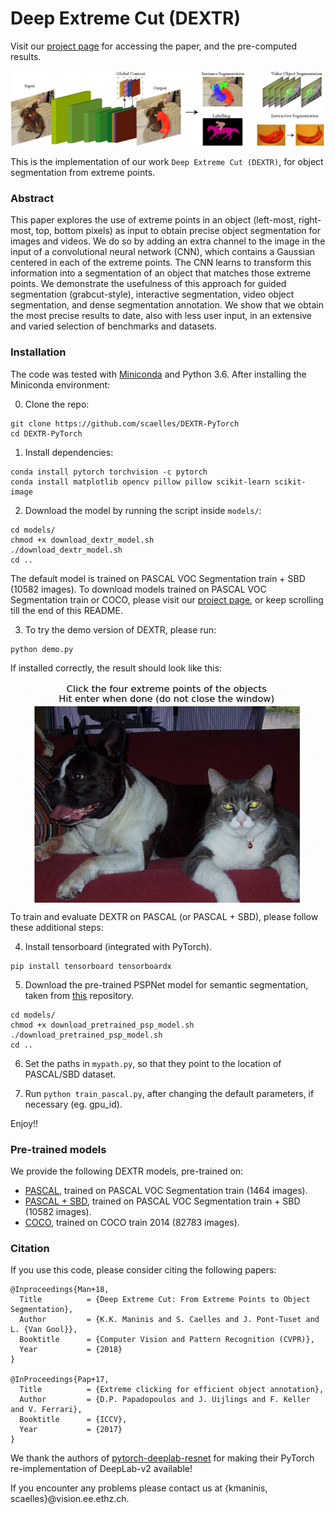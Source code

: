 # Deep Extreme Cut (DEXTR)
Visit our [project page](http://www.vision.ee.ethz.ch/~cvlsegmentation/dextr) for accessing the paper, and the pre-computed results.

![DEXTR](doc/dextr.png)

This is the implementation of our work `Deep Extreme Cut (DEXTR)`, for object segmentation from extreme points.

### Abstract
This paper explores the use of extreme points in an object (left-most, right-most, top, bottom pixels) as input to obtain precise object segmentation for images and videos. We do so by adding an extra channel to the image in the input of a convolutional neural network (CNN), which contains a Gaussian centered in each of the extreme points. The CNN learns to transform this information into a segmentation of an object that matches those extreme points. We demonstrate the usefulness of this approach for guided segmentation (grabcut-style), interactive segmentation, video object segmentation, and dense segmentation annotation. We show that we obtain the most precise results to date, also with less user input, in an extensive and varied selection of benchmarks and datasets.

### Installation
The code was tested with [Miniconda](https://conda.io/miniconda.html) and Python 3.6. After installing the Miniconda environment:


0. Clone the repo:
  ```Shell
  git clone https://github.com/scaelles/DEXTR-PyTorch
  cd DEXTR-PyTorch
  ```
 
1. Install dependencies:
  ```Shell
  conda install pytorch torchvision -c pytorch
  conda install matplotlib opencv pillow pillow scikit-learn scikit-image
  ```
  
2. Download the model by running the script inside ```models/```:
  ```Shell
  cd models/
  chmod +x download_dextr_model.sh
  ./download_dextr_model.sh
  cd ..
  ```
  The default model is trained on PASCAL VOC Segmentation train + SBD (10582 images). To download models trained on PASCAL VOC Segmentation train or COCO, please visit our [project page](http://www.vision.ee.ethz.ch/~cvlsegmentation/dextr/#downloads), or keep scrolling till the end of this README.

3. To try the demo version of DEXTR, please run:
  ```Shell
  python demo.py
  ```
If installed correctly, the result should look like this:
<p align="center"><img src="doc/github_teaser.gif" align="center" width=480 height=auto/></p>

To train and evaluate DEXTR on PASCAL (or PASCAL + SBD), please follow these additional steps:

4. Install tensorboard (integrated with PyTorch). 
  ```Shell
  pip install tensorboard tensorboardx
  ```

5. Download the pre-trained PSPNet model for semantic segmentation, taken from [this](https://github.com/isht7/pytorch-deeplab-resnet) repository.
  ```Shell
  cd models/
  chmod +x download_pretrained_psp_model.sh
  ./download_pretrained_psp_model.sh
  cd ..
  ```
6. Set the paths in ```mypath.py```, so that they point to the location of PASCAL/SBD dataset.

7. Run ```python train_pascal.py```, after changing the default parameters, if necessary (eg. gpu_id).

Enjoy!!

### Pre-trained models
We provide the following DEXTR models, pre-trained on:
  * [PASCAL](https://data.vision.ee.ethz.ch/kmaninis/share/DEXTR/Downloads/models/dextr_pascal.pth), trained on PASCAL VOC Segmentation train (1464 images).
  * [PASCAL + SBD](https://data.vision.ee.ethz.ch/kmaninis/share/DEXTR/Downloads/models/dextr_pascal-sbd.pth), trained on PASCAL VOC Segmentation train + SBD (10582 images).
  * [COCO](https://data.vision.ee.ethz.ch/kmaninis/share/DEXTR/Downloads/models/dextr_coco.pth), trained on COCO train 2014 (82783 images).

### Citation
If you use this code, please consider citing the following papers:

	@Inproceedings{Man+18,
	  Title          = {Deep Extreme Cut: From Extreme Points to Object Segmentation},
	  Author         = {K.K. Maninis and S. Caelles and J. Pont-Tuset and L. {Van Gool}},
	  Booktitle      = {Computer Vision and Pattern Recognition (CVPR)},
	  Year           = {2018}
	}

	@InProceedings{Pap+17,
	  Title          = {Extreme clicking for efficient object annotation},
	  Author         = {D.P. Papadopoulos and J. Uijlings and F. Keller and V. Ferrari},
	  Booktitle      = {ICCV},
	  Year           = {2017}
	}


We thank the authors of [pytorch-deeplab-resnet](https://github.com/isht7/pytorch-deeplab-resnet) for making their PyTorch re-implementation of DeepLab-v2 available!

If you encounter any problems please contact us at {kmaninis, scaelles}@vision.ee.ethz.ch.

